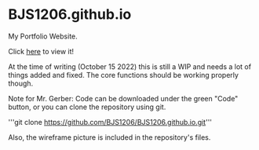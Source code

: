 # BJS1206.github.io
My Portfolio Website.

Click [here](BJS1206.github.io) to view it!

At the time of writing (October 15 2022) this is still a WIP and needs a lot of things added and fixed. The core functions should be working properly though.

Note for Mr. Gerber: Code can be downloaded under the green "Code" button, or you can clone the repository using git.

'''git clone https://github.com/BJS1206/BJS1206.github.io.git'''

Also, the wireframe picture is included in the repository's files.